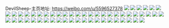 DevilSheep-主页地址: https://weibo.com/u/5596527378 
![](https://wx4.sinaimg.cn/mw2000/0066KsqCgy1h8uwsiqmo6j326w35s4qq.jpg) 
![](https://wx4.sinaimg.cn/mw2000/0066KsqCgy1h8uwsgl8xgj32c0340npd.jpg) 
![](https://wx4.sinaimg.cn/mw2000/0066KsqCgy1h8q1x8c10vj31sc2dsu0y.jpg) 
![](https://wx4.sinaimg.cn/mw2000/0066KsqCgy1h8q1x6egv7j30v117bk30.jpg) 
![](https://wx4.sinaimg.cn/mw2000/0066KsqCgy1h8jtl70ru9j324936cb2a.jpg) 
![](https://wx4.sinaimg.cn/mw2000/0066KsqCgy1h8jtl7qnq4j31zz333u0x.jpg) 
![](https://wx4.sinaimg.cn/mw2000/0066KsqCgy1h6lb8ksg92j324833i7ao.jpg) 
![](https://wx4.sinaimg.cn/mw2000/0066KsqCgy1h6lb8n23dej3250368q7f.jpg) 
![](https://wx4.sinaimg.cn/mw2000/0066KsqCgy1h47nqku9ouj326m2t87wj.jpg) 
![](https://wx4.sinaimg.cn/mw2000/0066KsqCgy1h1z4jrhu4xj32c0340u0z.jpg) 
![](https://wx4.sinaimg.cn/mw2000/0066KsqCgy1h1z4jpryxlj32be340npf.jpg) 
![](https://wx4.sinaimg.cn/mw2000/0066KsqCgy1h1m7z08xdaj32c0340kjm.jpg) 
![](https://wx4.sinaimg.cn/mw2000/0066KsqCgy1h1m7z31bi8j32582npe82.jpg) 
![](https://wx4.sinaimg.cn/mw2000/0066KsqCgy1h0e0vdrr6vj32b3340u0z.jpg) 
![](https://wx4.sinaimg.cn/mw2000/0066KsqCgy1h0e0vm4yhtj32bh340qv7.jpg) 
![](https://wx4.sinaimg.cn/mw2000/0066KsqCgy1h0e0w47rnqj327o2z4qv6.jpg) 
![](https://wx4.sinaimg.cn/mw2000/0066KsqCgy1h0e0wbn9puj32c034thdw.jpg) 
![](https://wx4.sinaimg.cn/mw2000/0066KsqCgy1gznsezfz1cj31z333ikjp.jpg) 
![](https://wx4.sinaimg.cn/mw2000/0066KsqCgy1gy5nvyav73j32bk340b2a.jpg) 
![](https://wx4.sinaimg.cn/mw2000/0066KsqCgy1gy5nw01vz1j32c03407wi.jpg) 
![](https://wx4.sinaimg.cn/mw2000/0066KsqCgy1gxqyhcxixgj31ma1v0hdt.jpg) 
![](https://wx4.sinaimg.cn/mw2000/0066KsqCgy1gxqyhe9bf3j32al2sbhdv.jpg) 
![](https://wx4.sinaimg.cn/mw2000/0066KsqCgy1gxqyhfsm51j32312h8qv6.jpg) 
![](https://wx4.sinaimg.cn/mw2000/0066KsqCgy1gx7udq8zj4j327u2m9npe.jpg) 
![](https://wx4.sinaimg.cn/mw2000/0066KsqCgy1gx7udnnm7kj32c02c0npd.jpg) 
![](https://wx4.sinaimg.cn/mw2000/0066KsqCgy1gx7udfbzzbj32c024nx6p.jpg) 
![](https://wx4.sinaimg.cn/mw2000/0066KsqCgy1gx7ud58ib0j32c028db2a.jpg) 
![](https://wx4.sinaimg.cn/mw2000/0066KsqCgy1guw8398b30j62c0340x6q02.jpg) 
![](https://wx4.sinaimg.cn/mw2000/0066KsqCgy1gun5siva7uj62be340e8302.jpg) 
![](https://wx4.sinaimg.cn/mw2000/0066KsqCgy1gular5b027j62c02c0b2a02.jpg) 
![](https://wx4.sinaimg.cn/mw2000/0066KsqCgy1gular7dt9rj62c02c01ky02.jpg) 
![](https://wx4.sinaimg.cn/mw2000/0066KsqCgy1gular8v294j61wt1wthdt02.jpg) 
![](https://wx4.sinaimg.cn/mw2000/0066KsqCgy1gularal24qj62c02c0b2a02.jpg) 
![](https://wx4.sinaimg.cn/mw2000/0066KsqCgy1gtqw3bfblqj32c02vm7wj.jpg) 
![](https://wx4.sinaimg.cn/mw2000/0066KsqCgy1gt73ma5fmkj62c02ghnpd02.jpg) 
![](https://wx4.sinaimg.cn/mw2000/0066KsqCgy1gt73m7p7p3j328j2al1ky.jpg) 
![](https://wx4.sinaimg.cn/mw2000/0066KsqCgy1gt73mc86swj32c02hde81.jpg) 
![](https://wx4.sinaimg.cn/mw2000/0066KsqCgy1gt0z6rquxkj32be340kjn.jpg) 
![](https://wx4.sinaimg.cn/mw2000/0066KsqCgy1gpuz9duhuhj32ag340hdv.jpg) 
![](https://wx4.sinaimg.cn/mw2000/0066KsqCgy1gngapszdc2j32iq20nb2a.jpg) 
![](https://wx4.sinaimg.cn/mw2000/0066KsqCgy1gngapu96hhj32e02c07wh.jpg) 
![](https://wx4.sinaimg.cn/mw2000/0066KsqCgy1gmgyjjontnj31xq22se81.jpg) 
![](https://wx4.sinaimg.cn/mw2000/0066KsqCgy1gl6xq8s7tcj32c033ykjn.jpg) 
![](https://wx4.sinaimg.cn/mw2000/0066KsqCgy1gkh17cl1ukj322o340hdt.jpg) 
![](https://wx4.sinaimg.cn/mw2000/0066KsqCgy1gjsbkg66dlj32ac3404qq.jpg) 
![](https://wx4.sinaimg.cn/mw2000/0066KsqCgy1giv0kpfucgj31w02io7wi.jpg) 
![](https://wx4.sinaimg.cn/mw2000/0066KsqCgy1gidr9oftbfj32c02c017s.jpg) 
![](https://wx4.sinaimg.cn/mw2000/0066KsqCgy1gidr9w5uwqj32c02c0kjl.jpg) 
![](https://wx4.sinaimg.cn/mw2000/0066KsqCgy1gidra32qnaj32c02c0wrm.jpg) 
![](https://wx4.sinaimg.cn/mw2000/0066KsqCgy1gic7xg6sazj31v21y6nkc.jpg) 
![](https://wx4.sinaimg.cn/mw2000/0066KsqCgy1gic85tap2dj31va22m1f7.jpg) 
![](https://wx4.sinaimg.cn/mw2000/0066KsqCgy1ghifd6vukzj32c03404qq.jpg) 
![](https://wx4.sinaimg.cn/mw2000/0066KsqCgy1ghifd5dmjoj32c0340hdu.jpg) 
